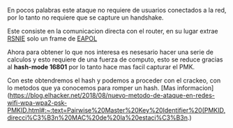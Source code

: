 En pocos palabras este ataque no requiere de usuarios conectados a la red, por lo tanto no requiere que se capture un handshake.

Este consiste en la comunicacion directa con el router, en su lugar extrae [RSNIE](https://www.tech-faq.com/rsn-robust-secure-network.html) solo un frame de [EAPOL](https://es.wikipedia.org/wiki/Extensible_Authentication_Protocol)

Ahora para obtener lo que nos interesa es nesesario hacer una serie de calculos y esto requiere de una fuerza de computo, esto se reduce gracias al **hash-mode 16801** por lo tanto hace mas facil capturar el PMK.

Con este obtendremos el hash y podemos a proceder con el crackeo, con lo metodos que ya conocemos para romper un hash.
[Mas informacion](https://blog.elhacker.net/2018/08/nuevo-metodo-de-ataque-en-redes-wifi-wpa-wpa2-psk-PMKID.html#:~:text=Pairwise%20Master%20Key%20Identifier%20(PMKID,direcci%C3%B3n%20MAC%20de%20la%20estaci%C3%B3n.)

